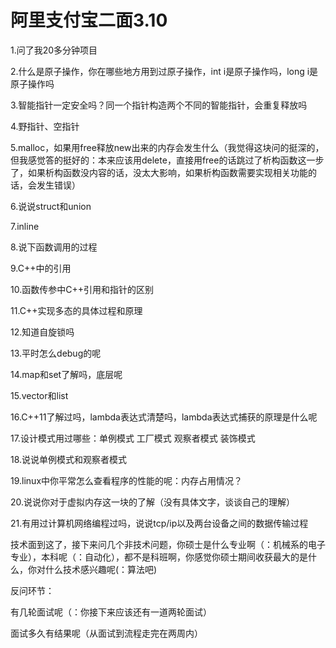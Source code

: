 # 阿里支付宝二面3.10

1.问了我20多分钟项目

2.什么是原子操作，你在哪些地方用到过原子操作，int i是原子操作吗，long i是原子操作吗

3.智能指针一定安全吗？同一个指针构造两个不同的智能指针，会重复释放吗

4.野指针、空指针

5.malloc，如果用free释放new出来的内存会发生什么（我觉得这块问的挺深的，但我感觉答的挺好的：本来应该用delete，直接用free的话跳过了析构函数这一步了，如果析构函数没内容的话，没太大影响，如果析构函数需要实现相关功能的话，会发生错误）

6.说说struct和union

7.inline

8.说下函数调用的过程

9.C++中的引用

10.函数传参中C++引用和指针的区别

11.C++实现多态的具体过程和原理

12.知道自旋锁吗

13.平时怎么debug的呢

14.map和set了解吗，底层呢

15.vector和list

16.C++11了解过吗，lambda表达式清楚吗，lambda表达式捕获的原理是什么呢

17.设计模式用过哪些：单例模式 工厂模式 观察者模式 装饰模式

18.说说单例模式和观察者模式

19.linux中你平常怎么查看程序的性能的呢：内存占用情况？

20.说说你对于虚拟内存这一块的了解（没有具体文字，谈谈自己的理解）

21.有用过计算机网络编程过吗，说说tcp/ip以及两台设备之间的数据传输过程

技术面到这了，接下来问几个非技术问题，你硕士是什么专业啊（：机械系的电子专业），本科呢（：自动化），都不是科班啊，你感觉你硕士期间收获最大的是什么，你对什么技术感兴趣呢(：算法吧)

反问环节：

有几轮面试呢（：你接下来应该还有一道两轮面试）

面试多久有结果呢（从面试到流程走完在两周内）